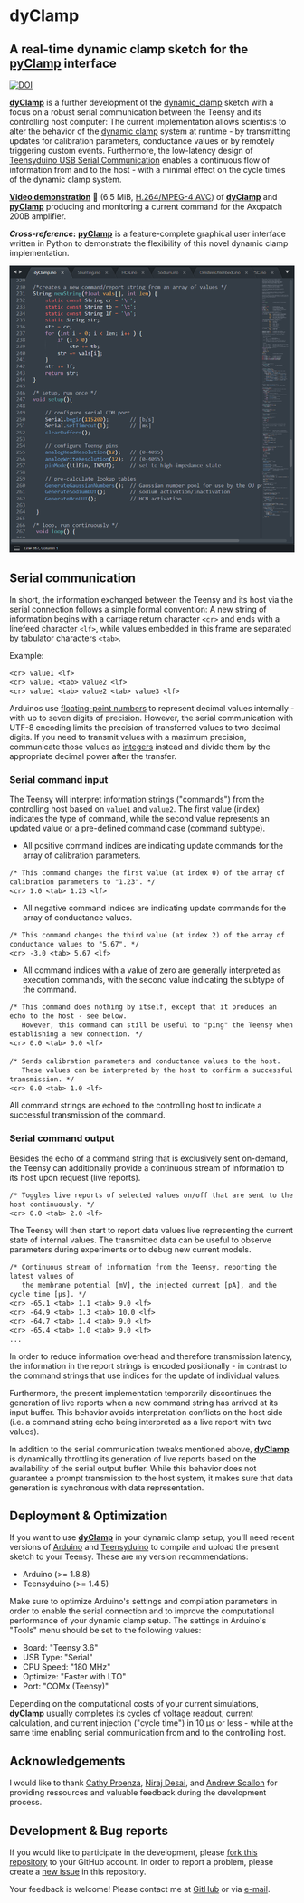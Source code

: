 # dyClamp

## A real-time dynamic clamp sketch for the [pyClamp](https://github.com/christianrickert/pyClamp) interface

[![DOI](https://zenodo.org/badge/DOI/10.5281/zenodo.2824830.svg)](https://doi.org/10.5281/zenodo.2824830)

**[dyClamp](https://github.com/christianrickert/dyClamp/)** is a further development of the [dynamic_clamp](https://github.com/nsdesai/dynamic_clamp) sketch with a focus on a robust serial communication between the Teensy and its controlling host computer: The current implementation allows scientists to alter the behavior of the [dynamic clamp](http://www.scholarpedia.org/article/Dynamic_clamp) system at runtime - by transmitting updates for calibration parameters, conductance values or by remotely triggering custom events. Furthermore, the low-latency design of [Teensyduino USB Serial Communication](https://www.pjrc.com/teensy/td_serial.html) enables a continuous flow of information from and to the host - with a minimal effect on the cycle times of the dynamic clamp system.

**[Video demonstration](https://github.com/christianrickert/pyClamp/blob/master/media/pyClamp.mkv?raw=true)** :movie_camera: (6.5 MiB, [H.264/MPEG-4 AVC](https://en.wikipedia.org/wiki/H.264/MPEG-4_AVC)) of **[dyClamp](https://github.com/christianrickert/dyClamp)** and **[pyClamp](https://github.com/christianrickert/pyClamp)** producing and monitoring a current command for the Axopatch 200B amplifier.

**_Cross-reference_:** **[pyClamp](https://github.com/christianrickert/pyClamp)** is a feature-complete graphical user interface written in Python to demonstrate the flexibility of this novel dynamic clamp implementation.

![Screenshot](https://github.com/christianrickert/dyClamp/blob/master/media/dyClamp.png)

## Serial communication

In short, the information exchanged between the Teensy and its host via the serial connection follows a simple formal convention: A new string of information begins with a carriage return character `<cr>` and ends with a linefeed character `<lf>`, while values embedded in this frame are separated by tabulator characters `<tab>`.

Example:
```
<cr> value1 <lf>
<cr> value1 <tab> value2 <lf>
<cr> value1 <tab> value2 <tab> value3 <lf>
```

Arduinos use [floating-point numbers](https://www.arduino.cc/reference/en/language/variables/data-types/float/) to represent decimal values internally - with up to seven digits of precision. However, the serial communication with UTF-8 encoding limits the precision of transferred values to two decimal digits. If you need to transmit values with a maximum precision, communicate those values as [integers](https://www.arduino.cc/reference/en/language/variables/data-types/int/) instead and divide them by the appropriate decimal power after the transfer.

### Serial command input

The Teensy will interpret information strings ("commands") from the controlling host based on `value1` and `value2`. The first value (index) indicates the type of command, while the second value represents an updated value or a pre-defined command case (command subtype).

- All positive command indices are indicating update commands for the array of calibration parameters.
```
/* This command changes the first value (at index 0) of the array of calibration parameters to "1.23". */
<cr> 1.0 <tab> 1.23 <lf>
```

- All negative command indices are indicating update commands for the array of conductance values.
```
/* This command changes the third value (at index 2) of the array of conductance values to "5.67". */
<cr> -3.0 <tab> 5.67 <lf>
```

- All command indices with a value of zero are generally interpreted as execution commands, with the second value indicating the subtype of the command.
```
/* This command does nothing by itself, except that it produces an echo to the host - see below.
   However, this command can still be useful to "ping" the Teensy when establishing a new connection. */
<cr> 0.0 <tab> 0.0 <lf>

/* Sends calibration parameters and conductance values to the host.
   These values can be interpreted by the host to confirm a successful transmission. */
<cr> 0.0 <tab> 1.0 <lf>
```

All command strings are echoed to the controlling host to indicate a successful transmission of the command.

### Serial command output

Besides the echo of a command string that is exclusively sent on-demand, the Teensy can additionally provide a continuous stream of information to its host upon request (live reports).
```
/* Toggles live reports of selected values on/off that are sent to the host continuously. */
<cr> 0.0 <tab> 2.0 <lf>
```
The Teensy will then start to report data values live representing the current state of internal values. The transmitted data can be useful to observe parameters during experiments or to debug new current models.
```
/* Continuous stream of information from the Teensy, reporting the latest values of
   the membrane potential [mV], the injected current [pA], and the cycle time [µs]. */
<cr> -65.1 <tab> 1.1 <tab> 9.0 <lf>
<cr> -64.9 <tab> 1.3 <tab> 10.0 <lf>
<cr> -64.7 <tab> 1.4 <tab> 9.0 <lf>
<cr> -65.4 <tab> 1.0 <tab> 9.0 <lf>
...
```

In order to reduce information overhead and therefore transmission latency, the information in the report strings is encoded positionally - in contrast to the command strings that use indices for the update of individual values.

Furthermore, the present implementation temporarily discontinues the generation of live reports when a new command string has arrived at its input buffer. This behavior avoids interpretation conflicts on the host side (i.e. a command string echo being interpreted as a live report with two values).

In addition to the serial communication tweaks mentioned above, **[dyClamp](https://github.com/christianrickert/dyClamp/)** is dynamically throttling its generation of live reports based on the availability of the serial output buffer. While this behavior does not guarantee a prompt transmission to the host system, it makes sure that data generation is synchronous with data representation.

## Deployment & Optimization

If you want to use **[dyClamp](https://github.com/christianrickert/dyClamp/)** in your dynamic clamp setup, you'll need recent versions of [Arduino](https://www.arduino.cc/en/Main/Software) and [Teensyduino](https://www.pjrc.com/teensy/td_download.html) to compile and upload the present sketch to your Teensy. These are my version recommendations:

- Arduino      (>= 1.8.8)
- Teensyduino  (>= 1.4.5)

Make sure to optimize Arduino's settings and compilation parameters in order to enable the serial connection and to improve the computational performance of your dynamic clamp setup. The settings in Arduino's "Tools" menu should be set to the following values:

- Board:       "Teensy 3.6"
- USB Type:    "Serial"
- CPU Speed:   "180 MHz"
- Optimize:    "Faster with LTO"
- Port:        "COMx (Teensy)"

Depending on the computational costs of your current simulations, **[dyClamp](https://github.com/christianrickert/dyClamp/)** usually completes its cycles of voltage readout, current calculation, and current injection ("cycle time") in 10 µs or less - while at the same time enabling serial communication from and to the controlling host.

## Acknowledgements

I would like to thank [Cathy Proenza](http://www.ucdenver.edu/academics/colleges/medicalschool/departments/physiology/faculty/Pages/Proenza.aspx), [Niraj Desai](https://github.com/nsdesai), and [Andrew Scallon](https://optogeneticsandneuralengineeringcore.gitlab.io/ONECoreSite/) for providing ressources and valuable feedback during the development process.

## Development & Bug reports

If you would like to participate in the development, please [fork this repository](https://help.github.com/articles/fork-a-repo) to your GitHub account. In order to report a problem, please create a [new issue](https://help.github.com/articles/creating-an-issue/) in this repository.

Your feedback is welcome! Please contact me at [GitHub](https://github.com/christianrickert/) or via [e-mail](mailto:mail@crickert.de).
